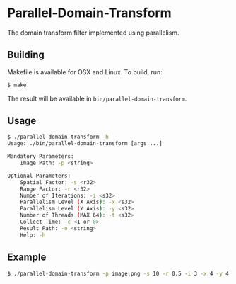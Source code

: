 # Parallel-Domain-Transform
The domain transform filter implemented using parallelism.

## Building

Makefile is available for OSX and Linux. To build, run:

```bash
$ make
```

The result will be available in `bin/parallel-domain-transform`.

## Usage

```bash
$ ./parallel-domain-transform -h
Usage: ./bin/parallel-domain-transform [args ...]

Mandatory Parameters:
	Image Path: -p <string>

Optional Parameters:
	Spatial Factor: -s <r32>
	Range Factor: -r <r32>
	Number of Iterations: -i <s32>
	Parallelism Level (X Axis): -x <s32>
	Parallelism Level (Y Axis): -y <s32>
	Number of Threads (MAX 64): -t <s32>
	Collect Time: -c <1 or 0>
	Result Path: -o <string>
	Help: -h
  ```

 ## Example

 ```bash
 $ ./parallel-domain-transform -p image.png -s 10 -r 0.5 -i 3 -x 4 -y 4 -t 16 -o ../res/output.png
 ```
